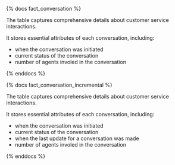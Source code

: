 {% docs fact_conversation %}

The table captures comprehensive details about customer service interactions.

It stores essential attributes of each conversation, including:
 - when the conversation was initiated
 - current status of the conversation 
 - number of agents involed in the conversation

{% enddocs %}

{% docs fact_conversation_incremental %}

The table captures comprehensive details about customer service interactions.

It stores essential attributes of each conversation, including:
 - when the conversation was initiated
 - current status of the conversation 
 - when the last update for a conversation was made 
 - number of agents involed in the conversation

{% enddocs %}